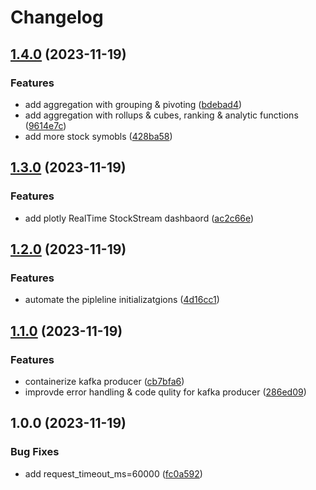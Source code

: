 # Changelog

## [1.4.0](https://github.com/qahta0/RealTime-StockStream/compare/v1.3.0...v1.4.0) (2023-11-19)


### Features

* add aggregation with grouping & pivoting ([bdebad4](https://github.com/qahta0/RealTime-StockStream/commit/bdebad4d6ed41d3ff80b7d514d8d89efce3c1410))
* add aggregation with rollups & cubes, ranking & analytic functions ([9614e7c](https://github.com/qahta0/RealTime-StockStream/commit/9614e7cfdfee3a5a474d02e2e1ba8b86ecfafe03))
* add more stock symobls ([428ba58](https://github.com/qahta0/RealTime-StockStream/commit/428ba5824e46c22617b41c4be071402adf574205))

## [1.3.0](https://github.com/qahta0/RealTime-StockStream/compare/v1.2.0...v1.3.0) (2023-11-19)


### Features

* add plotly RealTime StockStream dashbaord ([ac2c66e](https://github.com/qahta0/RealTime-StockStream/commit/ac2c66e15e7230827dace8516ed5dc1018367c68))

## [1.2.0](https://github.com/qahta0/RealTime-StockStream/compare/v1.1.0...v1.2.0) (2023-11-19)


### Features

* automate the pipleline initializatgions ([4d16cc1](https://github.com/qahta0/RealTime-StockStream/commit/4d16cc123dd5a49603914a59e75d55306b441ef5))

## [1.1.0](https://github.com/qahta0/RealTime-StockStream/compare/v1.0.0...v1.1.0) (2023-11-19)


### Features

* containerize kafka producer ([cb7bfa6](https://github.com/qahta0/RealTime-StockStream/commit/cb7bfa6fa308a38382277ff2582464472199b85c))
* improvde error handling & code qulity for kafka producer ([286ed09](https://github.com/qahta0/RealTime-StockStream/commit/286ed09c5b21ad4c08231d7de6cf68de394fa2da))

## 1.0.0 (2023-11-19)


### Bug Fixes

* add request_timeout_ms=60000 ([fc0a592](https://github.com/qahta0/RealTime-StockStream/commit/fc0a5925004813a3b5f03808324eeaef21125aa5))
